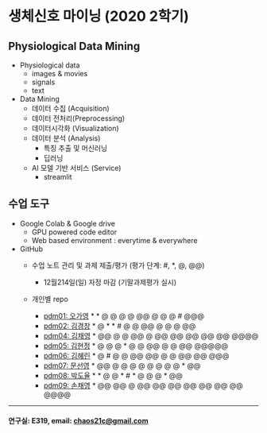 # 생체신호 마이닝 (2020 2학기)

## Physiological Data Mining
* Physiological data
  - images & movies
  - signals
  - text
* Data Mining
  - 데이터 수집 (Acquisition)
  - 데이터 전처리(Preprocessing)
  - 데이터시각화 (Visualization)
  - 데이터 분석 (Analysis)
    * 특징 추출 및 머신러닝
    * 딥러닝
  - AI 모델 기반 서비스 (Service)
    * streamlit
    
## 수업 도구
* Google Colab & Google drive
  - GPU powered code editor
  - Web based environment : everytime & everywhere
* GitHub
  - 수업 노트 관리 및 과제 제출/평가 (평가 단계: #, *, @, @@)
    * 12월214일(일) 자정 마감 (기말과제평가 실시)  
    
  - 개인별 repo  
    * [pdm01: 오가영](https://github.com/o-going/pdm01) * * @ @ @ @ @@ @ @ @ # @@@
    * [pdm02: 김경창](https://github.com/rldckd0103/pdm02) * @ * * # @ @ @@ @ @ @ @@
    * [pdm04: 김채영](https://github.com/kimchaeyoung-student/pdm04) * @@ @ @ @@ @ @@ @@ @@ @@ @@ @@@@
    * [pdm05: 김현정](https://github.com/dasdasqs2/pdm05) * @ @ @ * @ @ @@ @ @ @@ @@@@@
    * [pdm06: 김혜린](https://github.com/Kim-Hyerin/pdm06) * @ # @ @ @@ @@ @ @ @@ @@ @@@
    * [pdm07: 문선영](https://github.com/anstjsdud/pdm07) * @@ @ @ @ @ @ @ @ @ * @@
    * [pdm08: 박도율](https://github.com/DoyulPark/pdm08) * * @ @ * # * @ @ @ * @@
    * [pdm09: 손채영](https://github.com/chaeyeongSon/pdm09) * @@ @@ @ @@ @@ @@ @@ @@ @@ @@ @@@@
 ---
 #### 연구실: E319, email: chaos21c@gmail.com
 
